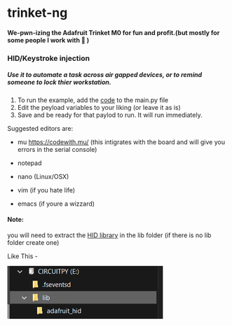 # trinket-ng
#### We-pwn-izing the Adafruit Trinket M0 for fun and profit.(but mostly for some people I work with :space_invader: )


### HID/Keystroke injection
##### Use it to automate a task across air gapped devices, or to *remind* someone to lock thier workstation.
1. To run the example, add the [code](https://github.com/librarysteve/trinket-ng/blob/master/main.py) to the main.py file
2. Edit the peyload variables to your liking (or leave it as is)
3. Save and be ready for that paylod to run. It will run immediately.

Suggested editors are: 
* mu
https://codewith.mu/ (this intigrates with the board and will give you errors in the serial console)

* notepad
* nano (Linux/OSX)
* vim (if you hate life)
* emacs (if youre a wizzard)

#### Note:
you will need to extract the [HID library](https://github.com/librarysteve/trinket-ng/raw/master/adafruit_hid.zip) in the lib folder (if there is no lib folder create one)

Like This - 

<img src="https://github.com/librarysteve/trinket-ng/blob/master/libfolder.png">
